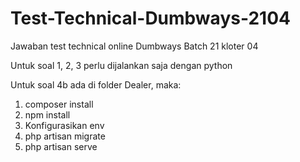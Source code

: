 # Test-Technical-Dumbways-2104
Jawaban test technical online Dumbways Batch 21 kloter 04

Untuk soal 1, 2, 3 perlu dijalankan saja dengan python

Untuk soal 4b ada di folder Dealer, maka:
1. composer install
2. npm install
3. Konfigurasikan env
4. php artisan migrate
5. php artisan serve
